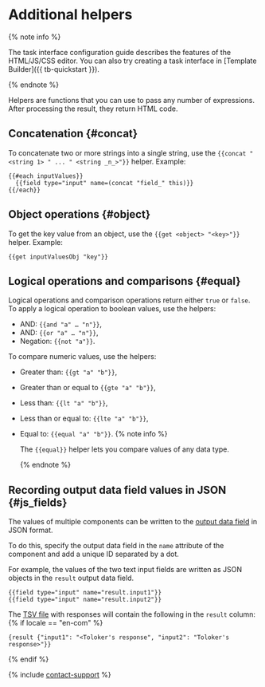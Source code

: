 # Additional helpers

{% note info %}

The task interface configuration guide describes the features of the HTML/JS/CSS editor. You can also try creating a task interface in [Template Builder]({{ tb-quickstart }}).

{% endnote %}


Helpers are functions that you can use to pass any number of expressions. After processing the result, they return HTML code.

## Concatenation {#concat}

To concatenate two or more strings into a single string, use the `{{concat "<string 1> " ... " <string _n_>"}}` helper. Example:

```
{{#each inputValues}}
  {{field type="input" name=(concat "field_" this)}}
{{/each}}
```

## Object operations {#object}

To get the key value from an object, use the `{{get <object> "<key>"}}` helper. Example:

```
{{get inputValuesObj "key"}}
```

## Logical operations and comparisons {#equal}

Logical operations and comparison operations return either `true` or `false`.
To apply a logical operation to boolean values, use the helpers:
- AND: `{{and "a" … "n"}}`,
- AND: `{{or "a" … "n"}}`,
- Negation: `{{not "a"}}`.

To compare numeric values, use the helpers:

- Greater than: `{{gt "a" "b"}}`,
- Greater than or equal to `{{gte "a" "b"}}`,
- Less than: `{{lt "a" "b"}}`,
- Less than or equal to: `{{lte "a" "b"}}`,
- Equal to: `{{equal "a" "b"}}`.
    {% note info %}

    The `{{equal}}` helper lets you compare values of any data type.

    {% endnote %}


## Recording output data field values in JSON {#js_fields}

The values of multiple components can be written to the [output data field](../incoming.md) in JSON format.

To do this, specify the output data field in the `name` attribute of the component and add a unique ID separated by a dot.

For example, the values of the two text input fields are written as JSON objects in the `result` output data field.

```
{{field type="input" name="result.input1"}}
{{field type="input" name="result.input2"}}
```

The [TSV file](../../../glossary.md#tsv-file-definition-ru) with responses will contain the following in the `result` column:{% if locale == "en-com" %}
```
{result {"input1": "<Toloker's response", "input2": "Toloker's response>"}}
```
{% endif %}

{% include [contact-support](../../_includes/contact-support-help.md) %}